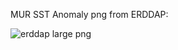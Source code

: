 
MUR SST Anomaly png from ERDDAP:

![erddap large png](https://coastwatch.pfeg.noaa.gov/erddap/griddap/jplMURSST41anom1day.largePng?sstAnom%5B(2018-11-18T09:00:00Z)%5D%5B(18.0):(31.0)%5D%5B(-98.0):(-79.0)%5D&.draw=surface&.vars=longitude%7Clatitude%7CsstAnom&.colorBar=%7C%7C%7C%7C%7C&.bgColor=0xffccccff)

